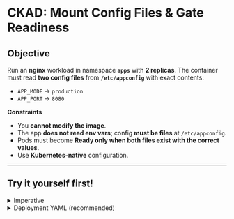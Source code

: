 # CKAD: Mount Config Files & Gate Readiness

## Objective
Run an **nginx** workload in namespace **`apps`** with **2 replicas**. The container must read **two config files** from **`/etc/appconfig`** with exact contents:
- `APP_MODE` → `production`
- `APP_PORT` → `8080`

**Constraints**
- You **cannot modify the image**.
- The app **does not read env vars**; config **must be files** at `/etc/appconfig`.
- Pods must become **Ready only when both files exist with the correct values**.
- Use **Kubernetes-native** configuration.

---

## Try it yourself first!

<details><summary>Imperative</summary>
  
```bash
# ConfigMap with exact file contents
kubectl -n apps create configmap app-config \
  --from-literal=APP_MODE=production \
  --from-literal=APP_PORT=8080

kubectl -n apps create deployment app-workload \
  --image=nginx:stable \
  --replicas=2 \
  --dry-run=client -o yaml > app-deploy.yaml

#Then edit app-deploy.yaml to add:
#The volumeMounts for /etc/appconfig
#The volumes section referencing ConfigMap: app-config
#The readinessProbe exec checking file contents

```
</details>



<details><summary>Deployment YAML (recommended)</summary>
```yaml
apiVersion: v1
kind: ConfigMap
metadata:
  name: app-config
  namespace: apps
data:
  APP_MODE: "production"
  APP_PORT: "8080"
---
apiVersion: apps/v1
kind: Deployment
metadata:
  name: app-workload
  namespace: apps
spec:
  replicas: 2
  selector:
    matchLabels:
      app: app-workload
  template:
    metadata:
      labels:
        app: app-workload
    spec:
      containers:
      - name: nginx
        image: nginx:stable
        volumeMounts:
        - name: config
          mountPath: /etc/appconfig
          readOnly: true
        readinessProbe:
          exec:
            command:
              - /bin/sh
              - -c
              - >
                grep -qx "production" /etc/appconfig/APP_MODE
                && grep -qx "8080" /etc/appconfig/APP_PORT
          initialDelaySeconds: 2
          periodSeconds: 5
      volumes:
      - name: config
        configMap:
          name: app-config

```
</details>
